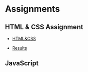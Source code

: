 # Assignments
## HTML & CSS Assignment

- [HTML&CSS](https://users.metropolia.fi/~mahendrs/HTML&CSS/home.html)

- [Results](https://users.metropolia.fi/~mahendrs/HTML&CSS/results.html)

## JavaScript

